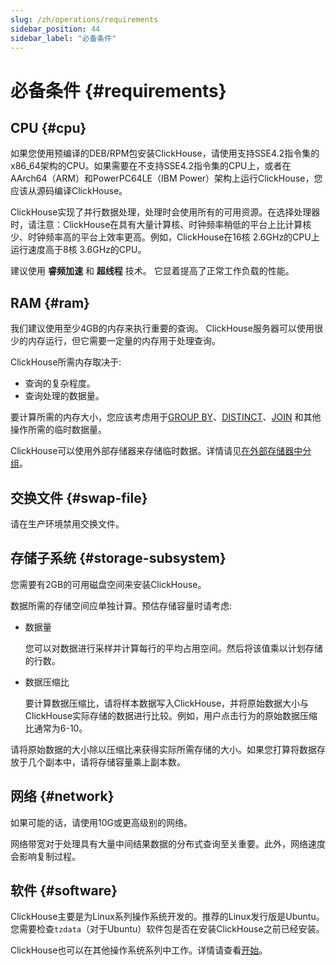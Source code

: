 ```yaml
---
slug: /zh/operations/requirements
sidebar_position: 44
sidebar_label: "必备条件"
---
```


# 必备条件 {#requirements}

## CPU {#cpu}

如果您使用预编译的DEB/RPM包安装ClickHouse，请使用支持SSE4.2指令集的x86_64架构的CPU。如果需要在不支持SSE4.2指令集的CPU上，或者在AArch64（ARM）和PowerPC64LE（IBM Power）架构上运行ClickHouse，您应该从源码编译ClickHouse。

ClickHouse实现了并行数据处理，处理时会使用所有的可用资源。在选择处理器时，请注意：ClickHouse在具有大量计算核、时钟频率稍低的平台上比计算核少、时钟频率高的平台上效率更高。例如，ClickHouse在16核 2.6GHz的CPU上运行速度高于8核 3.6GHz的CPU。

建议使用 **睿频加速** 和 **超线程** 技术。 它显着提高了正常工作负载的性能。

## RAM {#ram}

我们建议使用至少4GB的内存来执行重要的查询。 ClickHouse服务器可以使用很少的内存运行，但它需要一定量的内存用于处理查询。

ClickHouse所需内存取决于:

- 查询的复杂程度。
- 查询处理的数据量。

要计算所需的内存大小，您应该考虑用于[GROUP BY](/sql-reference/statements/select/group-by)、[DISTINCT](../sql-reference/statements/select/distinct.md#select-distinct)、[JOIN](../sql-reference/statements/select/join.md#select-join) 和其他操作所需的临时数据量。

ClickHouse可以使用外部存储器来存储临时数据。详情请见[在外部存储器中分组](/sql-reference/statements/select/group-by#group-by-in-external-memory)。

## 交换文件 {#swap-file}

请在生产环境禁用交换文件。

## 存储子系统 {#storage-subsystem}

您需要有2GB的可用磁盘空间来安装ClickHouse。

数据所需的存储空间应单独计算。预估存储容量时请考虑:

- 数据量

    您可以对数据进行采样并计算每行的平均占用空间。然后将该值乘以计划存储的行数。

- 数据压缩比

    要计算数据压缩比，请将样本数据写入ClickHouse，并将原始数据大小与ClickHouse实际存储的数据进行比较。例如，用户点击行为的原始数据压缩比通常为6-10。

请将原始数据的大小除以压缩比来获得实际所需存储的大小。如果您打算将数据存放于几个副本中，请将存储容量乘上副本数。

## 网络 {#network}

如果可能的话，请使用10G或更高级别的网络。

网络带宽对于处理具有大量中间结果数据的分布式查询至关重要。此外，网络速度会影响复制过程。

## 软件 {#software}

ClickHouse主要是为Linux系列操作系统开发的。推荐的Linux发行版是Ubuntu。您需要检查`tzdata`（对于Ubuntu）软件包是否在安装ClickHouse之前已经安装。

ClickHouse也可以在其他操作系统系列中工作。详情请查看[开始](../getting-started/index.md)。
